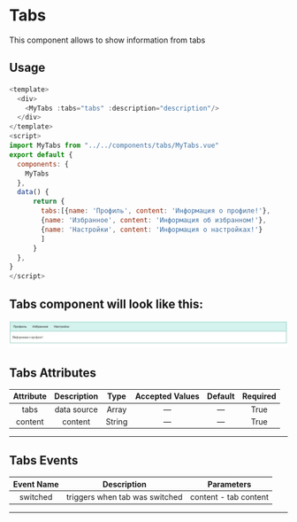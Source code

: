 # Tabs

This component allows to show information from tabs 
## Usage
```js
<template>
  <div>
    <MyTabs :tabs="tabs" :description="description"/>
  </div>
</template>
<script>
import MyTabs from "../../components/tabs/MyTabs.vue"
export default {
  components: {
    MyTabs
  },
  data() {
      return {
        tabs:[{name: 'Профиль', content: 'Информация о профиле!'},
        {name: 'Избранное', content: 'Информация об избранном!'},
        {name: 'Настройки', content: 'Информация о настройках!'}
        ]
      }
  },
}
</script>
```
## Tabs component will look like this:
![Tab](DocAssets/tab.png)

## Tabs Attributes

|Attribute|Description|Type|Accepted Values|Default|Required|
|:-:|:-:|:-:|:-:|:-:|:-:|
|tabs|data source|Array|—|—|True|
|content|content|String|—|—|True|

___
## Tabs Events
|Event Name|Description|Parameters|
|:-:|:-:|:-:|
|switched|triggers when tab was switched|content - tab content|
___